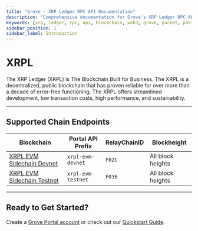 ```yaml
---
title: "Grove - XRP Ledger RPC API Documentation"
description: "Comprehensive documentation for Grove's XRP Ledger RPC API, covering endpoint details and integration strategies for blockchain developers."
keywords: [xrp, ledger, rpc, api, blockchain, web3, grove, pocket, pokt, evm, ripple]
sidebar_position: 1
sidebar_label: Introduction
---
```


# XRPL

The XRP Ledger (XRPL) is The Blockchain Built for Business. The XRPL is a decentralized, public blockchain that has proven reliable for over more than a decade of error-free functioning. The XRPL offers streamlined development, low transaction costs, high performance, and sustainability. 

---

## Supported Chain Endpoints

| Blockchain                                   | Portal API Prefix | RelayChainID | Blockheight         |
| -------------------------------------------- | ----------------- | ------------ | ------------------- |
| [XRPL EVM Sidechain Devnet](./endpoints/xrpl-evm-devnet) | `xrpl-evm-devnet`    | `F02C`         | All block heights |
| [XRPL EVM Sidechain Testnet](./endpoints/xrpl-evm-testnet) | `xrpl-evm-testnet`    | `F036`         | All block heights |

---

## Ready to Get Started?

Create a [Grove Portal account](https://portal.grove.city) or check out our [Quickstart Guide](/guides/getting-started/quickstart).
